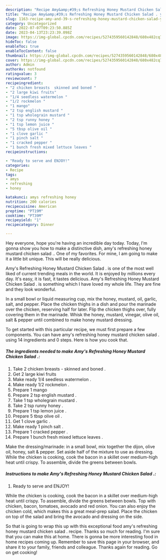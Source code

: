 ```yaml
---
description: "Recipe Amy&amp;#39;s Refreshing Honey Mustard Chicken Salad . yang Very Delicious"
title: "Recipe Amy&amp;#39;s Refreshing Honey Mustard Chicken Salad . yang Very Delicious"
slug: 1163-recipe-amy-and-39-s-refreshing-honey-mustard-chicken-salad-yang-very-delicious
category: Uncategorized
date: 2022-07-07T09:23:50.885Z
date: 2023-04-13T23:23:39.098Z
image: https://img-global.cpcdn.com/recipes/5274359560142848/680x482cq70/amys-refreshing-honey-mustard-chicken-salad-recipe-main-photo.jpg
hideToc: false
enableToc: true
enableTocContent: false
thumbnail: https://img-global.cpcdn.com/recipes/5274359560142848/680x482cq70/amys-refreshing-honey-mustard-chicken-salad-recipe-main-photo.jpg
cover: https://img-global.cpcdn.com/recipes/5274359560142848/680x482cq70/amys-refreshing-honey-mustard-chicken-salad-recipe-main-photo.jpg
author: Admin
authorAv: notfound
ratingvalue: 3
reviewcount: 7
recipeingredient:
- "2 chicken breasts  skinned and boned "
- "2 large kiwi fruits"
- "1/4 seedless watermelon "
- "1/2 rockmelon "
- "1 mango"
- "2 tsp english mustard "
- "1 tsp wholegrain mustard "
- "2 tsp runny honey "
- "1 tsp lemon juice "
- "5 tbsp olive oil "
- "1 clove garlic "
- "1 pinch salt "
- "1 cracked pepper "
- "1 bunch fresh mixed lettuce leaves "
recipeinstructions:

- "Ready to serve and ENJOY!"
categories:
- Recipe
tags:
- amys
- refreshing
- honey

katakunci: amys refreshing honey 
nutrition: 200 calories
recipecuisine: American
preptime: "PT19M"
cooktime: "PT39M"
recipeyield: "1"
recipecategory: Dinner

---
```



Hey everyone, hope you're having an incredible day today. Today, I'm gonna show you how to make a distinctive dish, amy&#39;s refreshing honey mustard chicken salad .. One of my favorites. For mine, I am going to make it a little bit unique. This will be really delicious.

Amy&#39;s Refreshing Honey Mustard Chicken Salad . is one of the most well liked of current trending meals in the world. It is enjoyed by millions every day. It's easy, it is fast, it tastes delicious. Amy&#39;s Refreshing Honey Mustard Chicken Salad . is something which I have loved my whole life. They are fine and they look wonderful.

In a small bowl or liquid measuring cup, mix the honey, mustard, oil, garlic, salt, and pepper. Place the chicken thighs in a dish and pour the marinade over the chicken, reserving half for later. Flip the chicken thighs over, fully covering them in the marinade. Whisk the honey, mustard, vinegar, olive oil, salt &amp; pepper until combined to make honey mustard dressing.


To get started with this particular recipe, we must first prepare a few components. You can have amy&#39;s refreshing honey mustard chicken salad . using 14 ingredients and 0 steps. Here is how you cook that.

<!--inarticleads1-->

##### The ingredients needed to make Amy&#39;s Refreshing Honey Mustard Chicken Salad .:

1. Take 2 chicken breasts - skinned and boned .
1. Get 2 large kiwi fruits
1. Make ready 1/4 seedless watermelon .
1. Make ready 1/2 rockmelon .
1. Prepare 1 mango
1. Prepare 2 tsp english mustard .
1. Take 1 tsp wholegrain mustard .
1. Take 2 tsp runny honey .
1. Prepare 1 tsp lemon juice .
1. Prepare 5 tbsp olive oil .
1. Get 1 clove garlic .
1. Make ready 1 pinch salt .
1. Prepare 1 cracked pepper .
1. Prepare 1 bunch fresh mixed lettuce leaves .


Make the dressing/marinade: in a small bowl, mix together the dijon, olive oil, honey, salt &amp; pepper. Set aside half of the mixture to use as dressing. While the chicken is cooking, cook the bacon in a skillet over medium-high heat until crispy. To assemble, divide the greens between bowls. 

<!--inarticleads2-->

##### Instructions to make Amy&#39;s Refreshing Honey Mustard Chicken Salad .:


1. Ready to serve and ENJOY!

While the chicken is cooking, cook the bacon in a skillet over medium-high heat until crispy. To assemble, divide the greens between bowls. Top with chicken, bacon, tomatoes, avocado and red onion. You can also enjoy the chicken cold, which makes this a great meal-prep salad. Place the chicken on top of the salad and bring the avocado and dressing on the side. 

So that is going to wrap this up with this exceptional food amy&#39;s refreshing honey mustard chicken salad . recipe. Thanks so much for reading. I'm sure that you can make this at home. There is gonna be more interesting food in home recipes coming up. Remember to save this page in your browser, and share it to your family, friends and colleague. Thanks again for reading. Go on get cooking!

